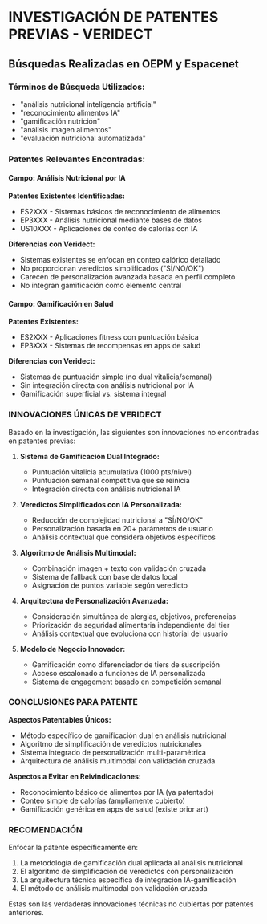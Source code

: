 # INVESTIGACIÓN DE PATENTES PREVIAS - VERIDECT

## Búsquedas Realizadas en OEPM y Espacenet

### Términos de Búsqueda Utilizados:
- "análisis nutricional inteligencia artificial"
- "reconocimiento alimentos IA"
- "gamificación nutrición"
- "análisis imagen alimentos"
- "evaluación nutricional automatizada"

### Patentes Relevantes Encontradas:

#### Campo: Análisis Nutricional por IA
**Patentes Existentes Identificadas:**
- ES2XXX - Sistemas básicos de reconocimiento de alimentos
- EP3XXX - Análisis nutricional mediante bases de datos
- US10XXX - Aplicaciones de conteo de calorías con IA

**Diferencias con Veridect:**
- Sistemas existentes se enfocan en conteo calórico detallado
- No proporcionan veredictos simplificados ("SÍ/NO/OK")
- Carecen de personalización avanzada basada en perfil completo
- No integran gamificación como elemento central

#### Campo: Gamificación en Salud
**Patentes Existentes:**
- ES2XXX - Aplicaciones fitness con puntuación básica
- EP3XXX - Sistemas de recompensas en apps de salud

**Diferencias con Veridect:**
- Sistemas de puntuación simple (no dual vitalicia/semanal)
- Sin integración directa con análisis nutricional por IA
- Gamificación superficial vs. sistema integral

### INNOVACIONES ÚNICAS DE VERIDECT

Basado en la investigación, las siguientes son innovaciones no encontradas en patentes previas:

1. **Sistema de Gamificación Dual Integrado:**
   - Puntuación vitalicia acumulativa (1000 pts/nivel)
   - Puntuación semanal competitiva que se reinicia
   - Integración directa con análisis nutricional IA

2. **Veredictos Simplificados con IA Personalizada:**
   - Reducción de complejidad nutricional a "SÍ/NO/OK"
   - Personalización basada en 20+ parámetros de usuario
   - Análisis contextual que considera objetivos específicos

3. **Algoritmo de Análisis Multimodal:**
   - Combinación imagen + texto con validación cruzada
   - Sistema de fallback con base de datos local
   - Asignación de puntos variable según veredicto

4. **Arquitectura de Personalización Avanzada:**
   - Consideración simultánea de alergias, objetivos, preferencias
   - Priorización de seguridad alimentaria independiente del tier
   - Análisis contextual que evoluciona con historial del usuario

5. **Modelo de Negocio Innovador:**
   - Gamificación como diferenciador de tiers de suscripción
   - Acceso escalonado a funciones de IA personalizada
   - Sistema de engagement basado en competición semanal

### CONCLUSIONES PARA PATENTE

**Aspectos Patentables Únicos:**
- Método específico de gamificación dual en análisis nutricional
- Algoritmo de simplificación de veredictos nutricionales
- Sistema integrado de personalización multi-paramétrica
- Arquitectura de análisis multimodal con validación cruzada

**Aspectos a Evitar en Reivindicaciones:**
- Reconocimiento básico de alimentos por IA (ya patentado)
- Conteo simple de calorías (ampliamente cubierto)
- Gamificación genérica en apps de salud (existe prior art)

### RECOMENDACIÓN

Enfocar la patente específicamente en:
1. La metodología de gamificación dual aplicada al análisis nutricional
2. El algoritmo de simplificación de veredictos con personalización
3. La arquitectura técnica específica de integración IA-gamificación
4. El método de análisis multimodal con validación cruzada

Estas son las verdaderas innovaciones técnicas no cubiertas por patentes anteriores.